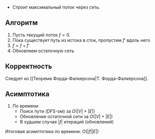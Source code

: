 - Строит максимальный поток через сеть.

## Алгоритм

1) Пусть текущий поток $f = 0$.
2) Пока существует путь из истока в сток, пропустим $f'$ вдоль него
3) $f = f + f'$
4) Обновляем остаточную сеть

## Корректность

Следует из [[Теорема Форда-Фалкерсона|Т. Форда-Фалкерсона]].

## Асимптотика

1) По времени
	- Поиск пути (DFS-ом) за $O(|V| + |E|)$
	- Обновление остаточной сети за $O(|V| + |E|)$
	- В худшем случае $|f|$ итераций (обновлений)

Итоговая асимптотика по времени: $O(|f||E|)$
